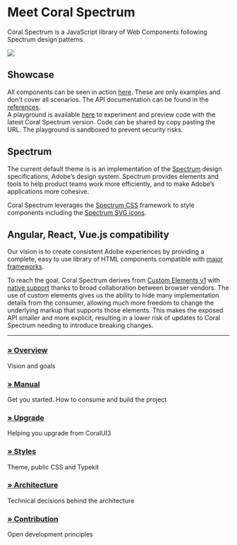 # Meet Coral Spectrum

Coral Spectrum is a JavaScript library of Web Components following Spectrum design patterns.

<img class="logo" src="./manual/asset/spectrum_illustration_2x.png">

## Showcase

All components can be seen in action <a href="../examples" target="_blank">here</a>. These are only examples and 
don't cover all scenarios. The API documentation can be found in the <a href="./identifiers.html" target="_blank">references</a>.    
A playground is available <a href="../playground" target="_blank">here</a> to experiment and preview code with the latest Coral Spectrum version.
Code can be shared by copy pasting the URL. The playground is sandboxed to prevent security risks.

## Spectrum

The current default theme is is an implementation of the [Spectrum](https://spectrum.adobe.com) design 
specifications, Adobe’s design system. Spectrum provides elements and tools to help product teams work more 
efficiently, and to make Adobe’s applications more cohesive.
 
Coral Spectrum leverages the [Spectrum CSS](https://github.com/adobe/spectrum-css) framework to style 
components including the [Spectrum SVG icons](https://spectrum.adobe.com/page/icons). 

## Angular, React, Vue.js compatibility

Our vision is to create consistent Adobe experiences by providing a complete, easy to use library of HTML components 
compatible with [major frameworks](https://custom-elements-everywhere.com/).

To reach the goal, Coral Spectrum derives from [Custom Elements v1](https://html.spec.whatwg.org/multipage/custom-elements.html) with 
[native support](https://caniuse.com/#feat=custom-elementsv1) thanks to broad collaboration between browser vendors. 
The use of custom elements gives us the ability to hide many implementation details from the consumer, allowing much 
more freedom to change the underlying markup that supports those elements. 
This makes the exposed API smaller and more explicit, resulting in a lower risk of updates to Coral Spectrum needing to 
introduce breaking changes.

---

### [» Overview](./manual/overview.html)
Vision and goals
### [» Manual](./manual/manual.html)
Get you started. How to consume and build the project
### [» Upgrade](./manual/upgrade.html)
Helping you upgrade from CoralUI3
### [» Styles](./manual/styles.html)
Theme, public CSS and Typekit
### [» Architecture](./manual/architecture.html)
Technical decisions behind the architecture
### [» Contribution](./manual/contribution.html)
Open development principles
